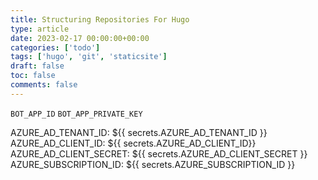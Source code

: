 ```yaml
---
title: Structuring Repositories For Hugo
type: article 
date: 2023-02-17 00:00:00+00:00
categories: ['todo'] 
tags: ['hugo', 'git', 'staticsite']
draft: false 
toc: false 
comments: false 
---
```


`BOT_APP_ID`
`BOT_APP_PRIVATE_KEY`

AZURE_AD_TENANT_ID: ${{ secrets.AZURE_AD_TENANT_ID }}
AZURE_AD_CLIENT_ID: ${{ secrets.AZURE_AD_CLIENT_ID}}
AZURE_AD_CLIENT_SECRET: ${{ secrets.AZURE_AD_CLIENT_SECRET }}
AZURE_SUBSCRIPTION_ID: ${{ secrets.AZURE_SUBSCRIPTION_ID }}